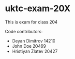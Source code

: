 # uktc-exam-20X

This is exam for class 204

Code contributors:
- Deyan Dimitrov 14210
- John Doe 20499
- Hristiyan Zlatev 20427
